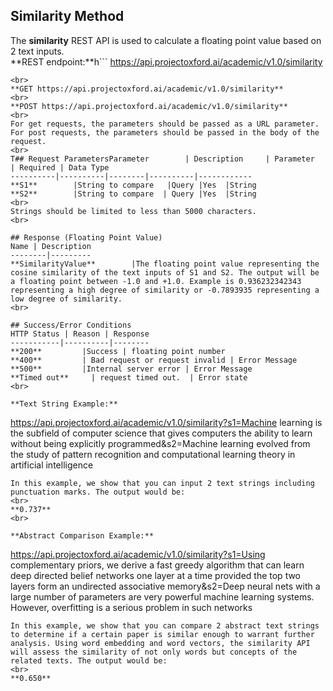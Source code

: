 <!-- 
NavPath: Academic Knowledge API
LinkLabel: Similarity Method
Url:Academic-Knowledge-API/documentation/SimilarityMethod
Weight: 75
-->

## Similarity Method

The **similarity** REST API is used to calculate a floating point value based on 2 text inputs. 
<br>
**REST endpoint:**h```
https://api.projectoxford.ai/academic/v1.0/similarity
```
<br>
**GET https://api.projectoxford.ai/academic/v1.0/similarity**
<br>
**POST https://api.projectoxford.ai/academic/v1.0/similarity**
<br>
For get requests, the parameters should be passed as a URL parameter.  For post requests, the parameters should be passed in the body of the request.
<br>
T## Request ParametersParameter        | Description     | Parameter        | Required | Data Type
----------|----------|--------|----------|------------
**S1**        |String to compare   |Query |Yes  |String
**S2**        |String to compare  | Query |Yes  |String
<br>
Strings should be limited to less than 5000 characters.
<br>

## Response (Floating Point Value)
Name | Description
--------|---------
**SimilarityValue**        |The floating point value representing the cosine similarity of the text inputs of S1 and S2. The output will be a floating point between -1.0 and +1.0. Example is 0.936232342343 representing a high degree of similarity or -0.7893935 representing a low degree of similarity. 
<br>

## Success/Error Conditions
HTTP Status | Reason | Response
-----------|----------|--------
**200**         |Success | floating point number
**400**         | Bad request or request invalid | Error Message      
**500**         |Internal server error | Error Message
**Timed out**     | request timed out.  | Error state
<br>

**Text String Example:**
```
https://api.projectoxford.ai/academic/v1.0/similarity?s1=Machine learning is the subfield of computer science that gives computers the ability to learn without being explicitly programmed&s2=Machine learning evolved from the study of pattern recognition and computational learning theory in artificial intelligence

```
In this example, we show that you can input 2 text strings including punctuation marks. The output would be:
<br>
**0.737**
<br>

**Abstract Comparison Example:**

```

https://api.projectoxford.ai/academic/v1.0/similarity?s1=Using complementary priors, we derive a fast greedy
algorithm that can learn deep directed belief networks one layer at a time
provided the top two layers form an undirected associative memory&s2=Deep
neural nets with a large number of parameters are very powerful machine
learning systems. However, overfitting is a serious problem in such networks

```
In this example, we show that you can compare 2 abstract text strings to determine if a certain paper is similar enough to warrant further analysis. Using word embedding and word vectors, the similarity API will assess the similarity of not only words but concepts of the related texts. The output would be:
<br>
**0.650**


